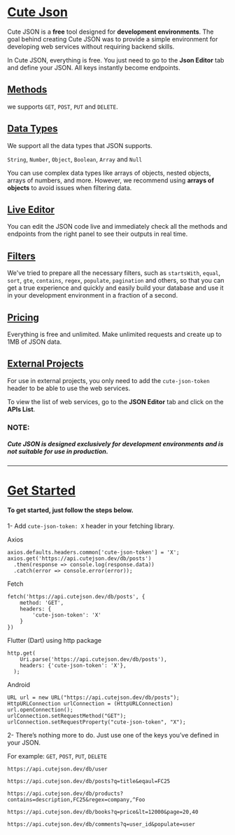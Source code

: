 

# [Cute Json](#cute-json)

Cute JSON is a **free** tool designed for **development environments**. The goal behind creating Cute JSON was to provide a simple environment for developing web services without requiring backend skills.

In Cute JSON, everything is free. You just need to go to the **Json Editor** tab and define your JSON. All keys instantly become endpoints.

## [Methods](#methods)
we supports `GET`, `POST`, `PUT` and `DELETE`.

## [Data Types](#data-types)
We support all the data types that JSON supports.

`String`, `Number`, `Object`, `Boolean`, `Array` and `Null`

You can use complex data types like arrays of objects, nested objects, arrays of numbers, and more. However, we recommend using **arrays of objects** to avoid issues when filtering data.


## [Live Editor](#live-editor)
You can edit the JSON code live and immediately check all the methods and endpoints from the right panel to see their outputs in real time.


## [Filters](#filters)

We've tried to prepare all the necessary filters, such as `startsWith`, `equal`, `sort`, `gte`, `contains`, `regex`, `populate`, `pagination` and others, so that you can get a true experience and quickly and easily build your database and use it in your development environment in a fraction of a second.

## [Pricing](#pricing)

Everything is free and unlimited. Make unlimited requests and create up to 1MB of JSON data.



## [External Projects](#external-projects)

For use in external projects, you only need to add the `cute-json-token` header to be able to use the web services.

To view the list of web services, go to the **JSON Editor** tab and click on the **APIs List**.

### NOTE:

##### Cute JSON is designed exclusively for development environments and is not suitable for use in production.
---
# [Get Started](#get-started)

#### To get started, just follow the steps below.

1- Add `cute-json-token: X` header in your fetching library.

Axios
```
axios.defaults.headers.common['cute-json-token'] = 'X';
axios.get('https://api.cutejson.dev/db/posts')
  .then(response => console.log(response.data))
  .catch(error => console.error(error));
```

Fetch

```
fetch('https://api.cutejson.dev/db/posts', {
    method: 'GET',
    headers: {
        'cute-json-token': 'X'
    }
})
```

Flutter (Dart) using http package

```
http.get(
    Uri.parse('https://api.cutejson.dev/db/posts'),
    headers: {'cute-json-token': 'X'},
  );
```

Android

```
URL url = new URL("https://api.cutejson.dev/db/posts");
HttpURLConnection urlConnection = (HttpURLConnection) url.openConnection();
urlConnection.setRequestMethod("GET");
urlConnection.setRequestProperty("cute-json-token", "X");
```

2- There’s nothing more to do. Just use one of the keys you’ve defined in your JSON.

For example: `GET`, `POST`, `PUT`, `DELETE`

`https://api.cutejson.dev/db/user`


`https://api.cutejson.dev/db/posts?q=title&eqaul=FC25`


`https://api.cutejson.dev/db/products?contains=description,FC25&regex=company,^Foo`

`https://api.cutejson.dev/db/books?q=price&lt=12000&page=20,40`

`https://api.cutejson.dev/db/comments?q=user_id&populate=user`


